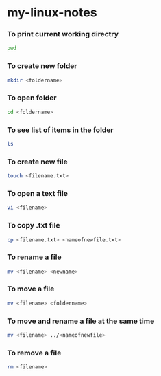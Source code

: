# my-linux-notes

### To print current working directry

```bash
pwd
```

### To create new folder

```bash
mkdir <foldername>
```
### To open folder

```bash
cd <foldername>
```
### To see list of items in the folder

```bash
ls
```

### To create new file

```bash
touch <filename.txt>
```

### To open a text file

```bash
vi <filename>
```

### To copy  .txt file

```bash
cp <filename.txt> <nameofnewfile.txt>
```

### To rename a file

```bash
mv <filename> <newname>
```

### To move a file

```bash
mv <filename> <foldername>
```

### To move and rename a file at the same time

```bash
mv <filename> ../<nameofnewfile>
```

### To remove a file

```bash
rm <filename>
